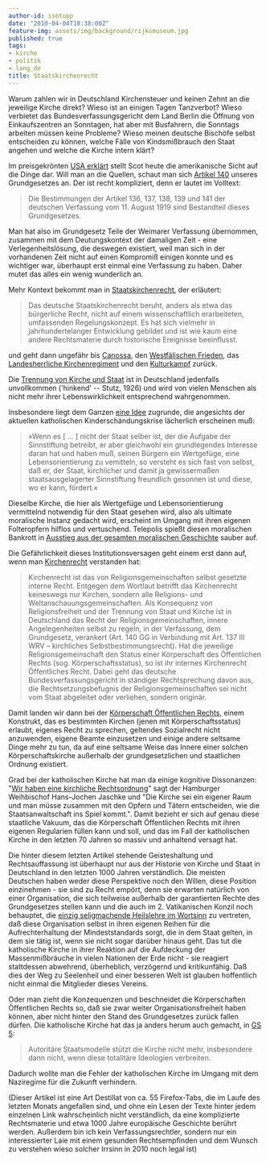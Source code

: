 ```yaml
---
author-id: isotopp
date: "2010-04-04T18:38:00Z"
feature-img: assets/img/background/rijksmuseum.jpg
published: true
tags:
- kirche
- politik
- lang_de
title: Staatskirchenrecht
---
```

Warum zahlen wir in Deutschland Kirchensteuer und keinen Zehnt an die
jeweilige Kirche direkt? Wieso ist an einigen Tagen Tanzverbot? Wieso
verbietet das Bundesverfassungsgericht dem Land Berlin die Öffnung von
Einkaufszentren an Sonntagen, hat aber mit Busfahrern, die Sonntags arbeiten
müssen keine Probleme? Wieso meinen deutsche Bischöfe selbst entscheiden zu
können, welche Fälle von Kindsmißbrauch den Staat angehen und welche die
Kirche intern klärt?

Im preisgekrönten 
[USA erklärt](http://usaerklaert.wordpress.com/2010/04/03/zur-religionsfreiheit/)
stellt Scot heute die amerikanische Sicht auf die Dinge dar. Will man an die
Quellen, schaut man sich
[Artikel 140](http://de.wikipedia.org/wiki/Artikel_140_des_Grundgesetzes_f%C3%BCr_die_Bundesrepublik_Deutschland)
unseres Grundgesetzes an. Der ist recht kompliziert, denn er lautet im
Volltext:

> Die Bestimmungen der Artikel 136, 137, 138, 139 und 141 der deutschen
> Verfassung vom 11. August 1919 sind Bestandteil dieses Grundgesetzes.

Man hat also im Grundgesetz Teile der Weimarer Verfassung übernommen,
zusammen mit dem Deutungskontext der damaligen Zeit - eine
Verlegenheitslösung, die deswegen existiert, weil man sich in der
vorhandenen Zeit nicht auf einen Kompromiß einigen konnte und es wichtiger
war, überhaupt erst einmal eine Verfassung zu haben. Daher mutet das alles
ein wenig wunderlich an.

Mehr Kontext bekommt man in 
[Staatskirchenrecht](http://de.wikipedia.org/wiki/Staatskirchenrecht), der erläutert: 

> Das deutsche Staatskirchenrecht beruht, anders als etwa das bürgerliche
> Recht, nicht auf einem wissenschaftlich erarbeiteten, umfassenden
> Regelungskonzept. Es hat sich vielmehr in jahrhundertelanger Entwicklung
> gebildet und ist wie kaum eine andere Rechtsmaterie durch historische
> Ereignisse beeinflusst.

und geht dann ungefähr bis 
[Canossa](http://de.wikipedia.org/wiki/Gang_nach_Canossa), den 
[Westfälischen Frieden](http://de.wikipedia.org/wiki/Westf%C3%A4lischer_Friede#Kirchliche_und_politische_Angelegenheiten),
das
[Landesherrliche Kirchenregiment](http://de.wikipedia.org/wiki/Landesherrliches_Kirchenregiment#Theorien)
und den
[Kulturkampf](http://de.wikipedia.org/wiki/Kulturkampf) zurück.

Die 
[Trennung von Kirche und Staat](http://de.wikipedia.org/wiki/Trennung_von_Religion_und_Staat#Deutschland)
ist in Deutschland jedenfalls unvollkommen ('hinkend' -- Stutz, 1926) und
wird von vielen Menschen als nicht mehr ihrer Lebenswirklichkeit
entsprechend wahrgenommen.

Insbesondere liegt dem Ganzen 
[eine Idee](http://books.google.de/books?id=H4Bn7y61250C&lpg=PA126&ots=F8bA6iwHWT&dq=Weimarer%20Kirchenkompromiss&pg=PA129#v=onepage&q=Weimarer%20Kirchenkompromiss&f=false)
zugrunde, die angesichts der aktuellen katholischen Kinderschändungskrise
lächerlich erscheinen muß:

> »Wenn es [ ... ] nicht der Staat selber ist, der die Aufgabe der
> Sinnstiftung betreibt, er aber gleichwohl ein grundlegendes Interesse
> daran hat und haben muß, seinen Bürgern ein Wertgefüge, eine
> Lebensorientierung zu vemitteln, so versteht es sich fast von selbst, daß
> er, der Staat, kirchlicher und damit ja gewissermaßen staatsausgelagerter
> Sinnstiftung freundlich gesonnen ist und diese, wo er kann, fördert.«

Dieselbe Kirche, die hier als Wertgefüge und Lebensorientierung vermittelnd
notwendig für den Staat gesehen wird, also als ultimate moralische Instanz
gedacht wird, erscheint im Umgang mit ihren eigenen Folteropfern hilflos und
vertuschend. Telepolis spießt diesen moralischen Bankrott in
[Ausstieg aus der gesamten moralischen Geschichte](http://www.heise.de/tp/r4/artikel/32/32375/1.html) sauber auf.

Die Gefährlichkeit dieses Institutionsversagen geht einem erst dann auf, wenn man 
[Kirchenrecht](http://de.wikipedia.org/wiki/Kirchenrecht) verstanden hat: 

> Kirchenrecht ist das von Religionsgemeinschaften selbst gesetzte interne
> Recht. Entgegen dem Wortlaut betrifft das Kirchenrecht keineswegs nur
> Kirchen, sondern alle Religions- und Weltanschauungsgemeinschaften. Als
> Konsequenz von Religionsfreiheit und der Trennung von Staat und Kirche ist
> in Deutschland das Recht der Religionsgemeinschaften, innere
> Angelegenheiten selbst zu regeln, in der Verfassung, dem Grundgesetz,
> verankert (Art. 140 GG in Verbindung mit Art. 137 III WRV – kirchliches
> Selbstbestimmungsrecht). Hat die jeweilige Religionsgemeinschaft den
> Status einer Körperschaft des Öffentlichen Rechts (sog.
> Körperschaftsstatus), so ist ihr internes Kirchenrecht Öffentliches Recht.
> Dabei geht das deutsche Bundesverfassungsgericht in ständiger
> Rechtsprechung davon aus, die Rechtsetzungsbefugnis der
> Religionsgemeinschaften sei nicht vom Staat abgeleitet oder verliehen,
> sondern originär.

Damit landen wir dann bei der 
[Körperschaft Öffentlichen Rechts](http://de.wikipedia.org/wiki/K%C3%B6rperschaft_%C3%B6ffentlichen_Rechts#Staatsferne_K.C3.B6rperschaften_.C3.B6ffentlichen_Rechts),
einem Konstrukt, das es bestimmten Kirchen (jenen mit Körperschaftsstatus)
erlaubt, eigenes Recht zu sprechen, geltendes Sozialrecht nicht anzuwenden,
eigene Beamte einzusetzen und einige andere seltsame Dinge mehr zu tun, da
auf eine seltsame Weise das Innere einer solchen Körperschaftskirche
außerhalb der grundgesetzlichen und staatlichen Ordnung existiert.

Grad bei der katholischen Kirche hat man da einige kognitive Dissonanzen:
"[Wir haben eine kirchliche Rechtsordnung](http://www.dradio.de/dlf/sendungen/interview_dlf/1142257/)"
sagt der  Hamburger Weihbischof Hans-Jochen Jaschke und "Die Kirche sei ein
eigener Raum und man müsse zusammen mit den Opfern und Tätern entscheiden,
wie die Staatsanwaltschaft ins Spiel kommt.". Damit bezieht er sich auf
genau diese staatliche Vakuum, das die Körperschaft Öffentlichen Rechts mit
ihren eigenen Regularien füllen kann und soll, und das im Fall der
katholischen Kirche in den letzten 70 Jahren so massiv und anhaltend versagt
hat.

Die hinter diesem letzten Artikel stehende Geisteshaltung und
Rechtsauffassung ist überhaupt nur aus der Historie von Kirche und Staat in
Deutschland in den letzten 1000 Jahren verständlich. Die meisten Deutschen
haben weder diese Perspektive noch den Willen, diese Position einzinehmen -
sie sind zu Recht empört, denn sie erwarten natürlich von einer
Organisation, die sich teilweise außerhalb der garantierten Rechte des
Grundgesetzes stellen kann und die auch im 2. Vatikanischen Konzil noch
behauptet, die
[einzig seligmachende Heilslehre im Wortsinn](http://de.wikipedia.org/wiki/Ad_Gentes) 
zu vertreten, daß diese
Organisation selbst in ihren eigenen Reihen für die Aufrechterhaltung der
Mindeststandards sorgt, die in dem Staat gelten, in dem sie tätig ist, wenn
sie nicht sogar darüber hinaus geht. Das tut die katholische Kirche in ihrer
Reaktion auf die Aufdeckung der Massenmißbräuche in vielen Nationen der Erde
nicht - sie reagiert stattdessen abwehrend, überheblich, verzögernd und
kritikunfähig. Daß dies der Weg zu Seelenheil und einer besseren Welt ist
glauben hoffentlich nicht einmal die Mitglieder dieses Vereins.

Oder man zieht die Konzequenzen und beschneidet die Körperschaften
Öffentlichen Rechts so, daß sie zwar weiter Organisationsfreiheit haben
können, aber nicht hinter den Stand des Grundgesetzes zurück fallen dürfen.
Die katholische Kirche hat das ja anders herum auch gemacht, in
[GS 5](http://de.wikipedia.org/wiki/Gaudium_et_Spes#Kurze_Inhaltsbeschreibung): 

> Autoritäre Staatsmodelle stützt die Kirche nicht mehr, insbesondere dann
> nicht, wenn diese totalitäre Ideologien verbreiten.

Dadurch wollte man die Fehler der katholischen Kirche im Umgang mit dem
Naziregime für die Zukunft verhindern.

(Dieser Artikel ist eine Art Destillat von ca. 55 Firefox-Tabs, die im Laufe
des letzten Monats angefallen sind, und ohne ein Lesen der Texte hinter
jedem einzelnen Link wahrscheinlich nicht verständlich, da eine komplizierte
Rechtsmaterie und etwa 1000 Jahre europäische Geschichte berührt werden.
Außerdem bin ich kein Verfassungsrechtler, sondern nur ein interessierter
Laie mit einem gesunden Rechtsempfinden und dem Wunsch zu verstehen wieso
solcher Irrsinn in 2010 noch legal ist)
